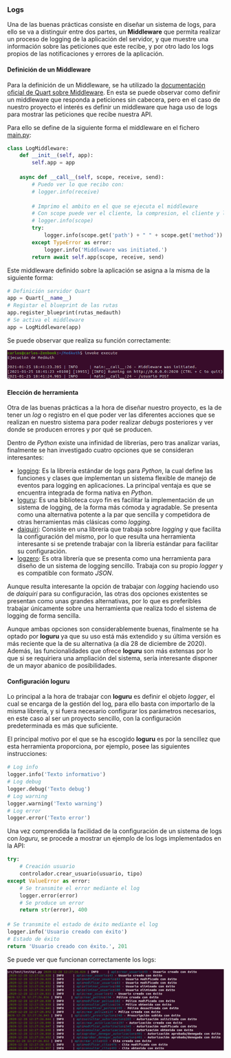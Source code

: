 
### Logs

Una de las buenas prácticas consiste en diseñar un sistema de logs, para ello se va a distinguir entre dos partes, un **Middleware** que permita realizar un proceso de logging de la aplicación del servidor, y que muestre una información sobre las peticiones que este recibe, y por otro lado los logs propios de las notificaciones y errores de la aplicación.

#### Definición de un Middleware
Para la definición de un Middleware, se ha utilizado la [documentación oficial de Quart sobre Middleware](https://pgjones.gitlab.io/quart/how_to_guides/middleware.html). En esta se puede observar como definir un middleware que responda a peticiones sin cabecera, pero en el caso de nuestro proyecto el interés es definir un middleware que haga uso de logs para mostrar las peticiones que recibe nuestra API.

Para ello se define de la siguiente forma el middleware en el fichero [main.py](https://github.com/Carlosma7/MedAuth/blob/main/src/core/main.py):

```python
class LogMiddleware:
	def __init__(self, app):
		self.app = app
	
	async def __call__(self, scope, receive, send):
		# Puedo ver lo que recibo con:
		# logger.info(receive)

		# Imprimo el ambito en el que se ejecuta el middleware
		# Con scope puede ver el cliente, la compresion, el cliente y la ruta
		# logger.info(scope)
		try:
			logger.info(scope.get('path') + " " + scope.get('method'))
		except TypeError as error:
			logger.info('Middleware was initiated.')
		return await self.app(scope, receive, send)
```

Este middleware definido sobre la aplicación se asigna a la misma de la siguiente forma:

```python
# Definición servidor Quart
app = Quart(__name__)
# Registar el blueprint de las rutas
app.register_blueprint(rutas_medauth)
# Se activa el middleware
app = LogMiddleware(app)
```

Se puede observar que realiza su función correctamente:


![Middleware funcionando](../img/middleware_working.png "Middleware funcionando")

#### Elección de herramienta
Otra de las buenas prácticas a la hora de diseñar nuestro proyecto, es la de tener un *log* o registro en el que poder ver las diferentes acciones que se realizan en nuestro sistema para poder realizar *debugs* posteriores y ver donde se producen errores y por qué se producen.

Dentro de *Python* existe una infinidad de librerías, pero tras analizar varias, finalmente se han investigado cuatro opciones que se consideran interesantes:

* [logging](https://docs.python.org/3/library/logging.html): Es la librería estándar de logs para *Python*, la cual define las funciones y clases que implementan un sistema flexible de manejo de eventos para logging en aplicaciones. La principal ventaja es que se encuentra integrada de forma nativa en *Python*.
* [loguru](https://github.com/Delgan/loguru): Es una biblioteca cuyo fin es facilitar la implementación de un sistema de logging, de la forma más cómoda y agradable. Se presenta como una alternativa potente a la par que sencilla y competidora de otras herramientas más clásicas como *logging*.
* [daiquiri](https://github.com/jd/daiquiri): Consiste en una librería que trabaja sobre *logging* y que facilita la configuración del mismo, por lo que resulta una herramienta interesante si se pretende trabajar con la librería estándar para facilitar su configuración.
* [logzero](https://github.com/metachris/logzero): Es otra librería que se presenta como una herramienta para diseño de un sistema de logging sencillo. Trabaja con su propio *logger* y es compatible con formato *JSON*.

Aunque resulta interesante la opción de trabajar con *logging* haciendo uso de *daiquiri* para su configuración, las otras dos opciones existentes se presentan como unas grandes alternativas, por lo que es preferibles trabajar únicamente sobre una herramienta que realiza todo el sistema de logging de forma sencilla.

Aunque ambas opciones son considerablemente buenas, finalmente se ha optado por **loguru** ya que su uso está más extendido y su última versión es más reciente que la de su alternativa (a día 28 de diciembre de 2020). Además, las funcionalidades que ofrece **loguru** son más extensas por lo que si se requiriera una ampliación del sistema, sería interesante disponer de un mayor abanico de posibilidades.

#### Configuración loguru

Lo principal a la hora de trabajar con **loguru** es definir el objeto *logger*, el cual se encarga de la gestión del log, para ello basta con importarlo de la misma librería, y si fuera necesario configurar los parámetros necesarios, en este caso al ser un proyecto sencillo, con la configuración predeterminada es más que suficiente.

El principal motivo por el que se ha escogido **loguru** es por la sencillez que esta herramienta proporciona, por ejemplo, posee las siguientes instrucciones:

```python
# Log info
logger.info('Texto informativo')
# Log debug
logger.debug('Texto debug')
# Log warning
logger.warning('Texto warning')
# Log error
logger.error('Texto error')
```
Una vez comprendida la facilidad de la configuración de un sistema de logs con *loguru*, se procede a mostrar un ejemplo de los logs implementados en la API:

```python
try:
	# Creación usuario
	controlador.crear_usuario(usuario, tipo)
except ValueError as error:
	# Se transmite el error mediante el log
	logger.error(error)
	# Se produce un error
	return str(error), 400

# Se transmite el estado de éxito mediante el log	
logger.info('Usuario creado con éxito')
# Estado de éxito
return 'Usuario creado con éxito.', 201
```

Se puede ver que funcionan correctamente los logs:

![Logs funcionando](../img/logs_funcionando.png "Logs funcionando")

